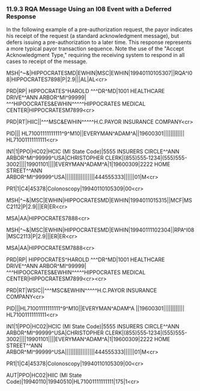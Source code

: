 ### 11.9.3 RQA Message Using an I08 Event with a Deferred Response

In the following example of a pre-authorization request, the payor indicates his receipt of the request (a standard acknowledgment message), but defers issuing a pre-authorization to a later time. This response represents a more typical payor transaction sequence. Note the use of the "Accept Acknowledgment Type," requiring the receiving system to respond in all cases to receipt of the message.

MSH|^~\&|HIPPOCRATESMD|EWHIN|MSC|EWHIN|19940110105307||RQA^I08|HIPPOCRATES7898|P|2.9|||AL|AL&lt;cr>

PRD|RP| HIPPOCRATES^HAROLD ^^^DR^MD|1001 HEALTHCARE DRIVE^^ANN ARBOR^MI^99999| ^^^HIPOOCRATES&EWHIN^^^^^HIPPOCRATES MEDICAL CENTER|HIPPOCRATESM7899&lt;cr>

PRD|RT|HIIC||^^^MSC&EWHIN^^^^^H.C.PAYOR INSURANCE COMPANY&lt;cr>

PID||| HL71001111111111^9^M10||EVERYMAN^ADAM^A||19600301|||||||||||| HL71001111111111&lt;cr>

IN1|1|PPO|HC02|HCIC (MI State Code)|5555 INSURERS CIRCLE^^ANN ARBOR^MI^99999^USA|CHRISTOPHER CLERK|(855)555‑1234|(555)555-3002||||19901101||||EVERYMAN^ADAM^A|1|19600309|2222 HOME STREET^^ANN ARBOR^MI^99999^USA|||||||||||||||||444555333||||||01|M&lt;cr>

PR1|1|C4|45378|Colonoscopy|19940110105309|00&lt;cr>

MSH|^~\&|MSC|EWHIN|HIPPOCRATESMD|EWHIN|1994011015315||MCF|MSC2112|P|2.9|||ER|ER&lt;cr>

MSA|AA|HIPPOCRATES7888&lt;cr>

MSH|^~\&|MSC|EWHIN|HIPPOCRATESMD|EWHIN|19940111102304||RPA^I08|MSC2113|P|2.9|||ER|ER&lt;cr>

MSA|AA|HIPPOCRATESM7888&lt;cr>

PRD|RP| HIPPOCRATES^HAROLD ^^^DR^MD|1001 HEALTHCARE DRIVE^^ANN ARBOR^MI^99999| ^^^HIPOOCRATES&EWHIN^^^^^HIPPOCRATES MEDICAL CENTER|HIPPOCRATESM7899&lt;cr>&lt;cr>

PRD|RT|WSIC||^^^MSC&EWHIN^^^^^H.C.PAYOR INSURANCE COMPANY&lt;cr>

PID|||HL71001111111111^9^M10||EVERYMAN^ADAM^A ||19600301|||||||||||| HL71001111111111&lt;cr>

IN1|1|PPO|HC02|HCIC (MI State Code)|5555 INSURERS CIRCLE^^ANN ARBOR^MI^99999^USA|CHRISTOPHER CLERK|(855)555‑1234|(555)555-3002||||19901101||||EVERYMAN^ADAM^A|1|19600309|2222 HOME STREET^^ANN ARBOR^MI^99999^USA|||||||||||||||||444555333||||||01|M&lt;cr>

PR1|1|C4|45378|Colonoscopy|19940110105309|00&lt;cr>

AUT|PPO|HC02|HIIC (MI State Code)|19940110|19940510|HL71001111111111|175|1&lt;cr>
